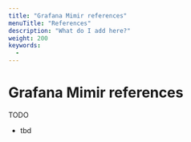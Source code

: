 ```yaml
---
title: "Grafana Mimir references"
menuTitle: "References"
description: "What do I add here?"
weight: 200
keywords:
  -
---
```


# Grafana Mimir references

TODO

- tbd

<!-- This guide contains the following sections:

{{< section menuTitle="true" >}}

-->
